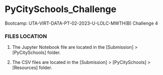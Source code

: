 # PyCitySchools_Challenge
Bootcamp: UTA-VIRT-DATA-PT-02-2023-U-LOLC-MWTH(B) Challenge 4

### FILES LOCATION

1. The Jupyter Notebook file are located in the \[Submission\] > \[PyCitySchools\] folder.

2. The CSV files are located in the \[Submission\] > \[PyCitySchools\] > \[Resources\] folder.


